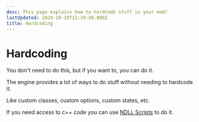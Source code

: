 ```yaml
---
desc: This page explains how to hardcode stuff in your mod!
lastUpdated: 2024-10-10T12:39:50.000Z
title: Hardcoding
---
```

# Hardcoding

You don't need to do this, but if you want to, you can do it.

The engine provides a lot of ways to do stuff without needing to hardcode it.

Like custom classes, custom options, custom states, etc.

If you need access to c++ code you can use <a href="../scripting/ndll-scripting.md">NDLL Scripts</a> to do it.